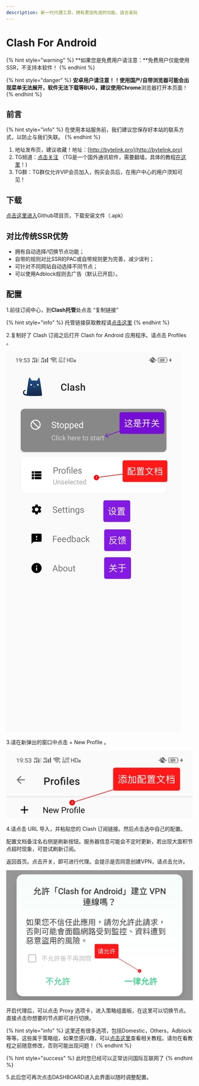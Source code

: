```yaml
---
description: 新一代代理工具，拥有更加先进的功能，适合高玩
---
```


# Clash For Android

{% hint style="warning" %}
**如果您是免费用户请注意：**免费用户仅能使用SSR，不支持本软件！
{% endhint %}

{% hint style="danger" %}
**安卓用户请注意！！**使用国产/自带浏览器可能会出现菜单无法展开，软件无法下载等BUG，建议使用**Chrome**浏览器打开本页面！
{% endhint %}


## 前言

{% hint style="info" %}
在使用本站服务前，我们建议您保存好本站的联系方式，以防止与我们失联。
{% endhint %}

1. 地址发布页，建议收藏！地址：[http://bytelink.pro](http://bytelink.pro)
2. TG频道：[点击关注](https://t.me/bytelink) （TG是一个国外通讯软件，需要翻墙，具体的教程[在这里](../../advanced/telegram.md)！\)
3. TG群：TG群仅允许VIP会员加入，购买会员后，在用户中心的用户须知可见！

## 下载

[点击这里进入](https://github.com/Kr328/ClashForAndroid/releases)Github项目页，下载安装文件（.apk）

## 对比传统SSR优势

* 拥有自动选择/切换节点功能；
* 自带的规则对比SSR的PAC或自带规则更为完善，减少误判；
* 可针对不同网站自动选择不同节点；
* 可以使用Adblock规则去广告（默认已开启）。

## 配置

1.前往订阅中心，到**Clash托管**处点击 “复制链接”

{% hint style="info" %}
托管链接获取教程请[点击这里](../../panel.md#ding-yue-tuo-guan-lian-jie)
{% endhint %}

2.复制好了 Clash 订阅之后打开 Clash for Android 应用程序。请点击 Profiles 。

![](../../.gitbook/assets/clash_android_01.jpg)

3.请在新弹出的窗口中点击 + New Profile 。

![](../../.gitbook/assets/clash_android_02.jpg)

4.请点击 URL 导入，并粘贴您的 Clash 订阅链接。然后点击选中自己的配置。


配置文档备注名右侧是刷新按钮。服务器信息可能会不定时更新，若出现大面积节点超时现象，可尝试刷新订阅。

返回首页。点击开关，即可进行代理。会提示是否同意创建VPN，请点击允许。

![](../../.gitbook/assets/clash_android_03.jpg)

开启代理后，可以点击 Proxy 选项卡，进入策略组面板，在这里可以切换节点。直接点击你想要的节点即可进行切换。

{% hint style="info" %}
这里还有很多选项，包括Domestic，Others，Adblock等等。这些属于策略组，如果您感兴趣，可以[点击这里](../../advanced/rules.md)查看相关教程。请勿在看教程之前随意修改，否则可能出现问题！
{% endhint %}

{% hint style="success" %}
此时您已经可以正常访问国际互联网了
{% endhint %}

5.此后您可再次点击DASHBOARD进入此界面以随时调整配置。


